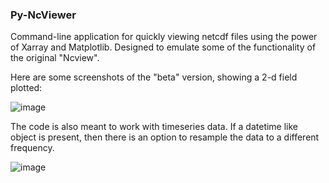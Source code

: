 ### Py-NcViewer

Command-line application for quickly viewing netcdf files using the power of Xarray and Matplotlib. Designed to emulate some of the functionality of the original "Ncview". 

Here are some screenshots of the "beta" version, showing a 2-d field plotted:

![image](https://user-images.githubusercontent.com/11933429/222013271-f9fb8b3f-b974-48f5-bdb6-e5b83c1ed17f.png)

The code is also meant to work with timeseries data. If a datetime like object is present, then there is an option to resample the data to a different frequency.

![image](https://user-images.githubusercontent.com/11933429/222013590-fbf368fb-c5ce-44ff-8d1c-f33992e6e529.png)
